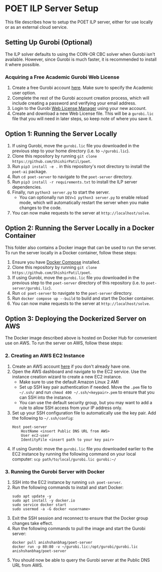 # POET ILP Server Setup

This file describes how to setup the POET ILP server, either for use locally or as an external cloud service.

## Setting Up Gurobi (Optional)

The ILP solver defaults to using the COIN-OR CBC solver when Gurobi isn't available. However, since Gurobi is much faster, it is recommended to install it where possible.

### Acquiring a Free Academic Gurobi Web License

1. Create a free Gurobi account [here](https://pages.gurobi.com/registration). Make sure to specify the Academic user option.
2. Complete the rest of the Gurobi account creation process, which will include creating a password and verifying your email address.
3. Login to the Gurobi [Web License Manager](https://license.gurobi.com/) using your new account.
4. Create and download a new Web License file. This will be a `gurobi.lic` file that you will need in later steps, so keep note of where you save it.

## Option 1: Running the Server Locally

1. If using Gurobi, move the `gurobi.lic` file you downloaded in the previous step to your home directory (i.e. to `~/gurobi.lic`).
2. Clone this repository by running `git clone https://github.com/ShishirPatil/poet`.
3. Run `pip3 install -e .` in this repository's root directory to install the `poet-ai` package.
4. Run `cd poet-server` to navigate to the `poet-server` directory.
5. Run `pip3 install -r requirements.txt` to install the ILP server dependencies.
6. Finally, run `python3 server.py` to start the server.
    - You can optionally run `DEV=1 python3 server.py` to enable reload mode, which will automatically restart the server when you make changes to the code.
7. You can now make requests to the server at `http://localhost/solve`.

## Option 2: Running the Server Locally in a Docker Container

This folder also contains a Docker image that can be used to run the server. To run the server locally in a Docker container, follow these steps:

1. Ensure you have [Docker Compose](https://docs.docker.com/compose/install/) installed.
2. Clone this repository by running `git clone https://github.com/ShishirPatil/poet`.
3. If using Gurobi, move the `gurobi.lic` file you downloaded in the previous step to the `poet-server` directory of this repository (i.e. to `poet-server/gurobi.lic`).
4. Run `cd poet-server` to navigate to the `poet-server` directory.
5. Run `docker compose up --build` to build and start the Docker container.
6. You can now make requests to the server at `http://localhost/solve`.

## Option 3: Deploying the Dockerized Server on AWS

The Docker image described above is hosted on Docker Hub for convenient use on AWS. To run the server on AWS, follow these steps:

### 2. Creating an AWS EC2 Instance

1. Create an AWS account [here](https://aws.amazon.com/) if you don't already have one.
2. Open the AWS dashboard and navigate to the EC2 service. Use the instance creation wizard to create a new EC2 instance.
    - Make sure to use the default Amazon Linux 2 AMI
    - Set up SSH key pair authentication if needed. Move the `.pem` file to `~/.ssh/` and run `chmod 400 ~/.ssh/<keypair>.pem` to ensure that you can SSH into the instance.
    - You can use the default security group, but you may want to add a rule to allow SSH access from your IP address only.
3. Set up your SSH configuration file to automatically use the key pair. Add the following to `~/.ssh/config`:
    ```
    Host poet-server
        HostName <insert Public DNS URL from AWS>
        User ec2-user
        IdentityFile <insert path to your key pair>
    ```
4. If using Gurobi: move the `gurobi.lic` file you downloaded earlier to the EC2 instance by running the following command on your local computer: `scp path/to/local/gurobi.lic gurobi:~/`

### 3. Running the Gurobi Server with Docker

1. SSH into the EC2 instance by running `ssh poet-server`.
2. Run the following commands to install and start Docker:
    ```
    sudo apt update -y
    sudo apt install -y docker.io
    sudo service docker start
    sudo usermod -a -G docker <username>
    ```
3. Exit the SSH session and reconnect to ensure that the Docker group changes take effect.
4. Run the following commands to pull the image and start the Gurobi server:
    ```
    docker pull anishshanbhag/poet-server
    docker run -p 80:80 -v ~/gurobi.lic:/opt/gurobi/gurobi.lic anishshanbhag/poet-server
    ```
5. You should now be able to query the Gurobi server at the Public DNS URL from AWS.
